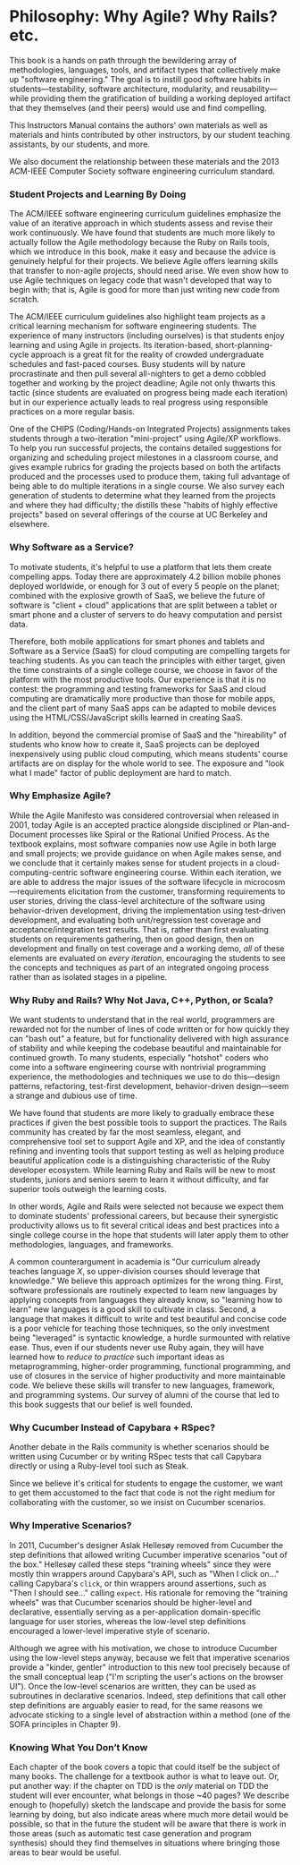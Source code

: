 # Philosophy: Why Agile? Why Rails? etc.

This book is a hands on path through the bewildering array of methodologies, languages, tools, and artifact types that collectively make up "software engineering." The goal is to instill good software habits in students—testability, software architecture, modularity, and reusability—while providing them the gratification of building a working deployed artifact that they themselves (and their peers) would use and find compelling.

This Instructors Manual contains the authors' own materials as well as materials and hints contributed by other instructors, by our student teaching assistants, by our students, and more.

We also document the relationship between these materials and the 2013 ACM-IEEE Computer Society software engineering curriculum standard.

### Student Projects and Learning By Doing <a href="#student-projects-and-learning-by-doing-.unnumbered" id="student-projects-and-learning-by-doing-.unnumbered"></a>

The ACM/IEEE software engineering curriculum guidelines emphasize the value of an iterative approach in which students assess and revise their work continuously. We have found that students are much more likely to actually follow the Agile methodology because the Ruby on Rails tools, which we introduce in this book, make it easy and because the advice is genuinely helpful for their projects. We believe Agile offers learning skills that transfer to non-agile projects, should need arise. We even show how to use Agile techniques on legacy code that wasn't developed that way to begin with; that is, Agile is good for more than just writing new code from scratch.

The ACM/IEEE curriculum guidelines also highlight team projects as a critical learning mechanism for software engineering students. The experience of many instructors (including ourselves) is that students enjoy learning and using Agile in projects. Its iteration-based, short-planning-cycle approach is a great fit for the reality of crowded undergraduate schedules and fast-paced courses. Busy students will by nature procrastinate and then pull several all-nighters to get a demo cobbled together and working by the project deadline; Agile not only thwarts this tactic (since students are evaluated on progress being made each iteration) but in our experience actually leads to real progress using responsible practices on a more regular basis.

One of the CHIPS (Coding/Hands-on Integrated Projects) assignments takes students through a two-iteration "mini-project" using Agile/XP workflows. To help you run successful projects, the contains detailed suggestions for organizing and scheduling project milestones in a classroom course, and gives example rubrics for grading the projects based on both the artifacts produced and the processes used to produce them, taking full advantage of being able to do multiple iterations in a single course. We also survey each generation of students to determine what they learned from the projects and where they had difficulty; the distills these "habits of highly effective projects" based on several offerings of the course at UC Berkeley and elsewhere.

### Why Software as a Service?

To motivate students, it's helpful to use a platform that lets them create compelling apps. Today there are approximately 4.2 billion mobile phones deployed worldwide, or enough for 3 out of every 5 people on the planet; combined with the explosive growth of SaaS, we believe the future of software is "client + cloud" applications that are split between a tablet or smart phone and a cluster of servers to do heavy computation and persist data.

Therefore, both mobile applications for smart phones and tablets and Software as a Service (SaaS) for cloud computing are compelling targets for teaching students. As you can teach the principles with either target, given the time constraints of a single college course, we choose in favor of the platform with the most productive tools. Our experience is that it is no contest: the programming and testing frameworks for SaaS and cloud computing are dramatically more productive than those for mobile apps, and the client part of many SaaS apps can be adapted to mobile devices using the HTML/CSS/JavaScript skills learned in creating SaaS.

In addition, beyond the commercial promise of SaaS and the "hireability" of students who know how to create it, SaaS projects can be deployed inexpensively using public cloud computing, which means students' course artifacts are on display for the whole world to see. The exposure and "look what I made" factor of public deployment are hard to match.

### Why Emphasize Agile?

While the Agile Manifesto was considered controversial when released in 2001, today Agile is an accepted practice alongside disciplined or Plan-and-Document processes like Spiral or the Rational Unified Process. As the textbook explains, most software companies now use Agile in both large and small projects; we provide guidance on when Agile makes sense, and we conclude that it certainly makes sense for student projects in a cloud-computing-centric software engineering course. Within each iteration, we are able to address the major issues of the software lifecycle in microcosm—requirements elicitation from the customer, transforming requirements to user stories, driving the class-level architecture of the software using behavior-driven development, driving the implementation using test-driven development, and evaluating both unit/regression test coverage and acceptance/integration test results. That is, rather than first evaluating students on requirements gathering, then on good design, then on development and finally on test coverage and a working demo, _all_ of these elements are evaluated on _every iteration_, encouraging the students to see the concepts and techniques as part of an integrated ongoing process rather than as isolated stages in a pipeline.

### Why Ruby and Rails? Why Not Java, C++, Python, or Scala?

We want students to understand that in the real world, programmers are rewarded not for the number of lines of code written or for how quickly they can "bash out" a feature, but for functionality delivered with high assurance of stability and while keeping the codebase beautiful and maintainable for continued growth. To many students, especially "hotshot" coders who come into a software engineering course with nontrivial programming experience, the methodologies and techniques we use to do this—design patterns, refactoring, test-first development, behavior-driven design—seem a strange and dubious use of time.

We have found that students are more likely to gradually embrace these practices if given the best possible tools to support the practices. The Rails community has created by far the most seamless, elegant, and comprehensive tool set to support Agile and XP, and the idea of constantly refining and inventing tools that support testing as well as helping produce beautiful application code is a distinguishing characteristic of the Ruby developer ecosystem. While learning Ruby and Rails will be new to most students, juniors and seniors seem to learn it without difficulty, and far superior tools outweigh the learning costs.

In other words, Agile and Rails were selected not because we expect them to dominate students' professional careers, but because their synergistic productivity allows us to fit several critical ideas and best practices into a single college course in the hope that students will later apply them to other methodologies, languages, and frameworks.

A common counterargument in academia is "Our curriculum already teaches language _X_, so upper-division courses should leverage that knowledge." We believe this approach optimizes for the wrong thing. First, software professionals are routinely expected to learn new languages by applying concepts from languages they already know, so "learning how to learn" new languages is a good skill to cultivate in class. Second, a language that makes it difficult to write and test beautiful and concise code is a poor vehicle for teaching those techniques, so the only investment being "leveraged" is syntactic knowledge, a hurdle surmounted with relative ease. Thus, even if our students never use Ruby again, they will have learned how to _reduce to practice_ such important ideas as metaprogramming, higher-order programming, functional programming, and use of closures in the service of higher productivity and more maintainable code. We believe these skills will transfer to new languages, framework, and programming systems. Our survey of alumni of the course that led to this book suggests that our belief is well founded.

### Why Cucumber Instead of Capybara + RSpec?

Another debate in the Rails community is whether scenarios should be written using Cucumber or by writing RSpec tests that call Capybara directly or using a Ruby-level tool such as Steak.

Since we believe it's critical for students to engage the customer, we want to get them accustomed to the fact that code is not the right medium for collaborating with the customer, so we insist on Cucumber scenarios.

### Why Imperative Scenarios?

In 2011, Cucumber's designer Aslak Hellesøy removed from Cucumber the step definitions that allowed writing Cucumber imperative scenarios "out of the box." Hellesøy called these steps "training wheels" since they were mostly thin wrappers around Capybara's API, such as "When I click on..." calling Capybara's `click`, or thin wrappers around assertions, such as "Then I should see..." calling `expect`. His rationale for removing the "training wheels" was that Cucumber scenarios should be higher-level and declarative, essentially serving as a per-application domain-specific language for user stories, whereas the low-level step definitions encouraged a lower-level imperative style of scenario.

Although we agree with his motivation, we chose to introduce Cucumber using the low-level steps anyway, because we felt that imperative scenarios provide a "kinder, gentler" introduction to this new tool precisely because of the small conceptual leap ("I'm scripting the user's actions on the browser UI"). Once the low-level scenarios are written, they can be used as subroutines in declarative scenarios. Indeed, step definitions that call other step definitions are arguably easier to read, for the same reasons we advocate sticking to a single level of abstraction within a method (one of the SOFA principles in Chapter 9).

### Knowing What You Don’t Know

Each chapter of the book covers a topic that could itself be the subject of many books. The challenge for a textbook author is what to leave out. Or, put another way: if the chapter on TDD is the _only_ material on TDD the student will ever encounter, what belongs in those \~40 pages? We describe enough to (hopefully) sketch the landscape and provide the basis for some learning by doing, but also indicate areas where much more detail would be possible, so that in the future the student will be aware that there is work in those areas (such as automatic test case generation and program synthesis) should they find themselves in situations where bringing those areas to bear would be useful.
